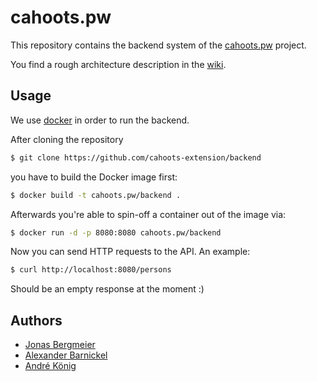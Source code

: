 # cahoots.pw

This repository contains the backend system of the [cahoots.pw](http://cahoots.pw) project.

You find a rough architecture description in the [wiki](https://github.com/akoenig/cahoots-backend/wiki).

## Usage

We use [docker]() in order to run the backend.

After cloning the repository

```sh
$ git clone https://github.com/cahoots-extension/backend
```

you have to build the Docker image first:

```sh
$ docker build -t cahoots.pw/backend .
```

Afterwards you're able to spin-off a container out of the image via:

```sh
$ docker run -d -p 8080:8080 cahoots.pw/backend
```

Now you can send HTTP requests to the API. An example:

```sh
$ curl http://localhost:8080/persons
```

Should be an empty response at the moment :)


## Authors

  * [Jonas Bergmeier](mailto:jonas.bergmeier@gmail.com)
  * [Alexander Barnickel](mailto:alex@alba.io)
  * [André König](mailto:andre.koenig@posteo.de)
